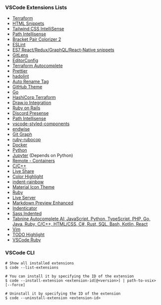 ### VSCode Extensions Lists

- [Terraform](https://github.com/4ops/vscode-language-terraform)
- [HTML Snippets](https://github.com/abusaidm/html-snippets)
- [Tailwind CSS IntelliSense](https://github.com/tailwindlabs/tailwindcss-intellisense)
- [Path Intellisense](https://github.com/ChristianKohler/PathIntellisense)
- [Bracket Pair Colorizer 2](https://github.com/CoenraadS/Bracket-Pair-Colorizer-2)
- [ESLint](https://github.com/Microsoft/vscode-eslint)
- [ES7 React/Redux/GraphQL/React-Native snippets](https://github.com/dsznajder/vscode-es7-javascript-react-snippets)
- [GitLens](https://github.com/eamodio/vscode-gitlens)
- [EditorConfig](https://github.com/editorconfig/editorconfig-vscode)
- [Terraform Autocomplete](https://github.com/erd0s/terraform-autocomplete)
- [Prettier](https://github.com/prettier/prettier-vscode)
- [hadolint](https://github.com/ExiaSR/vscode-hadolint)
- [Auto Rename Tag](https://github.com/formulahendry/vscode-auto-rename-tag)
- [GitHub Theme](https://github.com/primer/github-vscode-theme)
- [Go](https://github.com/golang/vscode-go)
- [HashiCorp Terraform](https://github.com/hashicorp/vscode-terraform)
- [Draw.io Integration](https://github.com/hediet/vscode-drawio)
- [Ruby on Rails](https://github.com/hridoy/rails-vscode)
- [Discord Presense](https://github.com/iCrawl/discord-vscode)
- [Path Intellisense](https://github.com/ChristianKohler/PathIntellisense)
- [vscode-styled-components](https://github.com/styled-components/vscode-styled-components)
- [endwise](https://github.com/kaiwood/vscode-endwise)
- [Git Graph](https://github.com/mhutchie/vscode-git-graph)
- [ruby-rubocop](https://github.com/misogi/vscode-ruby-rubocop)
- [Docker](https://github.com/microsoft/vscode-docker)
- [Python](https://github.com/Microsoft/vscode-python)
- [Jupyter](https://github.com/Microsoft/vscode-jupyter) (Depends on Python)
- [Remote - Containers](https://github.com/microsoft/vscode-remote-release)
- [C/C++](https://github.com/Microsoft/vscode-cpptools)
- [Live Share](https://github.com/MicrosoftDocs/live-share)
- [Color Highlight](https://github.com/egonyans/vscode-ext-color-highlight)
- [indent-rainbow](https://github.com/oderwat/vscode-indent-rainbow)
- [Material Icon Theme](https://github.com/PKief/vscode-material-icon-theme)
- [Ruby](https://github.com/rubyide/vscode-ruby)
- [Live Server](https://github.com/ritwickdey/vscode-live-server)
- [Markdown Preview Enhanced](https://github.com/shd101wyy/vscode-markdown-preview-enhanced)
- [Indenticator](https://github.com/SirTori/indenticator)
- [Sass Indented](https://github.com/TheRealSyler/vscode-sass-indented)
- [Tabnine Autocomplete AI: JavaScript, Python, TypeScript, PHP, Go, Java, Ruby, C/C++, HTML/CSS, C#, Rust, SQL, Bash, Kotlin, React](https://github.com/codota/tabnine-vscode)
- [Vim](https://github.com/VSCodeVim/Vim)
- [TODO Highlight](https://github.com/wayou/vscode-todo-highlight)
- [VSCode Ruby](https://github.com/rubyide/vscode-ruby)

### VSCode CLI

```
# Show all installed extensions
$ code --list-extensions

# You can install it by specifying the ID of the extension
$ code --install-extension <extension-id[@<version>] | path-to-vsix> [--force]

# Uninstall it by specifying the ID of the extension
$ code --uninstall-extension <extension-id>
```
